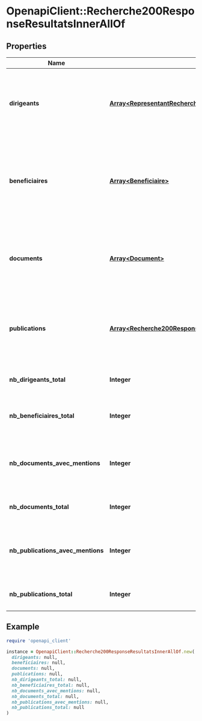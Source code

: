 # OpenapiClient::Recherche200ResponseResultatsInnerAllOf

## Properties

| Name | Type | Description | Notes |
| ---- | ---- | ----------- | ----- |
| **dirigeants** | [**Array&lt;RepresentantRecherche&gt;**](RepresentantRecherche.md) | Dirigeants de l&#39;entreprise qui correspondent à la recherche (si vous recherchez dans la base dirigeants). | [optional] |
| **beneficiaires** | [**Array&lt;Beneficiaire&gt;**](Beneficiaire.md) | Bénéficiaires effectifs de l&#39;entreprise qui correspondent à la recherche (si vous recherchez dans la base bénéficiaires effectifs). | [optional] |
| **documents** | [**Array&lt;Document&gt;**](Document.md) | Documents de l&#39;entreprise qui correspondent à la recherche (si vous recherchez dans la base documents). | [optional] |
| **publications** | [**Array&lt;Recherche200ResponseResultatsInnerAllOfPublicationsInner&gt;**](Recherche200ResponseResultatsInnerAllOfPublicationsInner.md) | Publications de l&#39;entreprise qui correspondent à la recherche (si vous recherchez dans la base publications). | [optional] |
| **nb_dirigeants_total** | **Integer** | Nombre de dirigeants total de l&#39;entreprise. | [optional] |
| **nb_beneficiaires_total** | **Integer** | Nombre de bénéficiaires effectifs total de l&#39;entreprise. | [optional] |
| **nb_documents_avec_mentions** | **Integer** | Nombre de documents de l&#39;entreprise qui correspondent à la recherche. | [optional] |
| **nb_documents_total** | **Integer** | Nombre de documents total de l&#39;entreprise. | [optional] |
| **nb_publications_avec_mentions** | **Integer** | Nombre de publications de l&#39;entreprise qui correspondent à la recherche. | [optional] |
| **nb_publications_total** | **Integer** | Nombre de publications total de l&#39;entreprise. | [optional] |

## Example

```ruby
require 'openapi_client'

instance = OpenapiClient::Recherche200ResponseResultatsInnerAllOf.new(
  dirigeants: null,
  beneficiaires: null,
  documents: null,
  publications: null,
  nb_dirigeants_total: null,
  nb_beneficiaires_total: null,
  nb_documents_avec_mentions: null,
  nb_documents_total: null,
  nb_publications_avec_mentions: null,
  nb_publications_total: null
)
```

